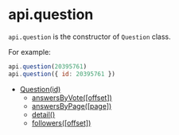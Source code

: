 # api.question

`api.question` is the constructor of `Question` class.

For example:

```javascript
api.question(20395761)
api.question({ id: 20395761 })
```

- [Question(id)](./)
    + [answersByVote([offset])](./answersByVote.md)
    + [answersByPage([page])](./answersByPage.md)
    + [detail()](./detail.md)
    + [followers([offset])](./followers.md)
